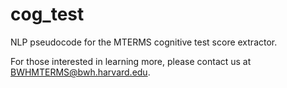 # cog_test
NLP pseudocode for the MTERMS cognitive test score extractor.

For those interested in learning more, please contact us at BWHMTERMS@bwh.harvard.edu.
